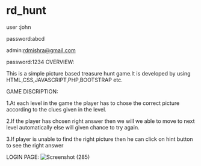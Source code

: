 # rd_hunt
user :john

password:abcd

admin:rdmishra@gmail.com

password:1234
OVERVIEW:

This is a simple picture based treasure hunt game.It is developed by using HTML,CSS,JAVASCRIPT,PHP,BOOTSTRAP etc.

GAME DISCRIPTION:

1.At each level in the game the player has to chose the correct picture according to the clues given in the level.

2.If the player has chosen right answer then we will we able to move to next level automatically else will given chance to try again.

3.If player is unable to find the right picture then he can click on hint button to see the right answer


LOGIN PAGE:
![Screenshot (285)](https://user-images.githubusercontent.com/125600380/232455247-621a9746-55d0-4c29-b767-03ac03917eaa.png)

